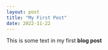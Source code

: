 ```yaml
---
layout: post
title: "My First Post"
date: 2022-11-22
---
```


This is some text in my first **blog post**
